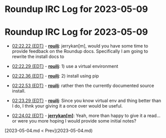 # Roundup IRC Log for 2023-05-09 #
# Roundup IRC Log for 2023-05-09
* <a href="#02:22.22" id="02:22.22">02:22.22 (EDT)</a> - __[rouilj](https://github.com/rouilj)__: jerrykan[m], would you have some time to provide feedback on the Roundup docs. Specifically I am going to rewrite the install docs to
* <a href="#02:22.29" id="02:22.29">02:22.29 (EDT)</a> - __[rouilj](https://github.com/rouilj)__: 1) use a virtual environment
* <a href="#02:22.36" id="02:22.36">02:22.36 (EDT)</a> - __[rouilj](https://github.com/rouilj)__: 2) install using pip
* <a href="#02:22.53" id="02:22.53">02:22.53 (EDT)</a> - __[rouilj](https://github.com/rouilj)__: rather then the currently documented source install.

* <a href="#02:23.29" id="02:23.29">02:23.29 (EDT)</a> - __[rouilj](https://github.com/rouilj)__: Since you know virtual env and thing better than I do, I thnk your giving it a once over would be useful.
* <a href="#02:24.02" id="02:24.02">02:24.02 (EDT)</a> - __[jerrykan[m]](https://github.com/jerrykan[m])__: Yeah, more than happy to give it a read... or were you more hoping I would provide some initial notes?

<div class="inpage-footer">
[2023-05-04.md < Prev](2023-05-04.md)
</div>
